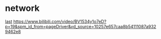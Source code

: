 # network
[last](https://bilibili.com/video/BV19E411D78Q?p=8&spm_id_from=pageDriver&vd_source=10257e657caa8b54111087a9329462e8)
https://www.bilibili.com/video/BV1534y1o7eD?p=19&spm_id_from=pageDriver&vd_source=10257e657caa8b54111087a9329462e8